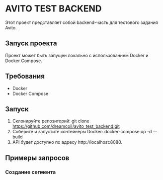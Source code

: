 # AVITO TEST BACKEND

Этот проект представляет собой backend-часть для тестового задания Avito.

## Запуск проекта
Проект может быть запущен локально с использованием Docker и Docker Compose.

## Требования
 - Docker
 - Docker Compose 
 
## Запуск

1) Склонируйте репозиторий:
   git clone https://github.com/dreamcoiI/avito_test_backend.git
2) Соберите и запустите контейнеры Docker:
   docker-compose up -d --build  
3) API будет доступно по адресу http://localhost:8080.

## Примеры запросов
### Создание сегмента
